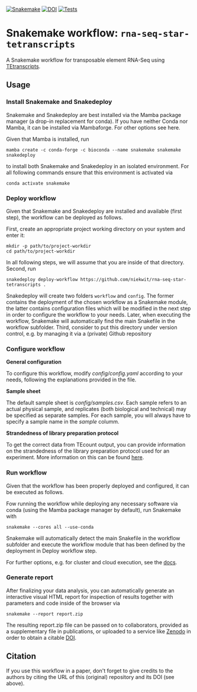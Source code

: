 [![Snakemake](https://img.shields.io/badge/snakemake-≥8.25.5-brightgreen.svg)](https://snakemake.github.io)
[![DOI](https://zenodo.org/badge/DOI/10.5281/zenodo.10211476.svg)](https://doi.org/10.5281/zenodo.10211476)
[![Tests](https://github.com/niekwit/rna-seq-star-tetranscripts/actions/workflows/main.yml/badge.svg)](https://github.com/niekwit/rna-seq-star-tetranscripts/actions/workflows/main.yml)

# Snakemake workflow: `rna-seq-star-tetranscripts`

A Snakemake workflow for transposable element RNA-Seq using [TEtranscripts](https://hammelllab.labsites.cshl.edu/software/#TEtranscripts).


## Usage

### Install Snakemake and Snakedeploy

Snakemake and Snakedeploy are best installed via the Mamba package manager (a drop-in replacement for conda). If you have neither Conda nor Mamba, it can be installed via Mambaforge. For other options see here.

Given that Mamba is installed, run

```
mamba create -c conda-forge -c bioconda --name snakemake snakemake snakedeploy
```

to install both Snakemake and Snakedeploy in an isolated environment. For all following commands ensure that this environment is activated via

```
conda activate snakemake
```

### Deploy workflow

Given that Snakemake and Snakedeploy are installed and available (first step), the workflow can be deployed as follows.

First, create an appropriate project working directory on your system and enter it:

```
mkdir -p path/to/project-workdir
cd path/to/project-workdir
```

In all following steps, we will assume that you are inside of that directory.
Second, run

```
snakedeploy deploy-workflow https://github.com/niekwit/rna-seq-star-tetranscripts . 

```
Snakedeploy will create two folders `workflow` and `config`. The former contains the deployment of the chosen workflow as a Snakemake module, the latter contains configuration files which will be modified in the next step in order to configure the workflow to your needs. Later, when executing the workflow, Snakemake will automatically find the main Snakefile in the workflow subfolder.
Third, consider to put this directory under version control, e.g. by managing it via a (private) Github repository

### Configure workflow

**General configuration**

To configure this workflow, modify *config/config.yaml* according to your needs, following the explanations provided in the file.

**Sample sheet**

The default sample sheet is *config/samples.csv*. Each sample refers to an actual physical sample, and replicates (both biological and technical) may be specified as separate samples. For each sample, you will always have to specify a sample name in the *sample* columm. 

**Strandedness of library preparation protocol**

To get the correct data from TEcount output, you can provide information on the strandedness of the library preparation protocol used for an experiment. More information on this can be found [here](https://pypi.org/project/TEtranscripts/). 

### Run workflow

Given that the workflow has been properly deployed and configured, it can be executed as follows.

Fow running the workflow while deploying any necessary software via conda (using the Mamba package manager by default), run Snakemake with

```
snakemake --cores all --use-conda 
```

Snakemake will automatically detect the main Snakefile in the workflow subfolder and execute the workflow module that has been defined by the deployment in Deploy workflow step.

For further options, e.g. for cluster and cloud execution, see the [docs](https://snakemake.readthedocs.io/).

### Generate report

After finalizing your data analysis, you can automatically generate an interactive visual HTML report for inspection of results together with parameters and code inside of the browser via

```
snakemake --report report.zip
```

The resulting report.zip file can be passed on to collaborators, provided as a supplementary file in publications, or uploaded to a service like [Zenodo](https://zenodo.org/) in order to obtain a citable [DOI](https://en.wikipedia.org/wiki/Digital_object_identifier).

## Citation

If you use this workflow in a paper, don't forget to give credits to the authors by citing the URL of this (original) repository and its DOI (see above).

